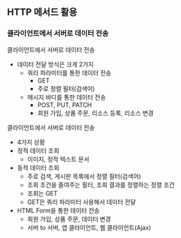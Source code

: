 ## HTTP 메서드 활용

### 클라이언트에서 서버로 데이터 전송

클라이언트에서 서버로 데이터 전송

- 데이터 전달 방식은 크게 2가지
  - 쿼리 파라미터를 통한 데이터 전송
    - GET
    - 주로 정렬 필터(검색어)
  - 메시지 바디를 통한 데이터 전송
    - POST, PUT, PATCH
    - 회원 가입, 상품 주문, 리소스 등록, 리소스 변경

클라이언트에서 서버로 데이터 전송 

- 4가지 상황
- 정적 데이터 조회
  - 이미지, 정적 텍스트 문서
- 동적 데이터 조회
  - 주로 검색, 게시판 목록에서 정렬 필터(검색어)
  - 조회 조건을 줄여주는 필터, 조회 결과를 정렬하는 정렬 조건
  - 조회는 GET
  - GET은 쿼리 파라미터 사용해서 데이터 전달
- HTML Form을 통한 데이터 전송
  - 회원 가입, 상품 주문, 데이터 변경
  - 서버 to 서버, 앱 클라이언트, 웹 클라이언트(Ajax)
